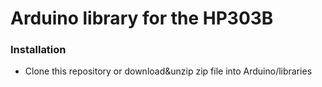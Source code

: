 # Arduino library for the HP303B
### Installation
- Clone this repository  or download&unzip zip file into Arduino/libraries

